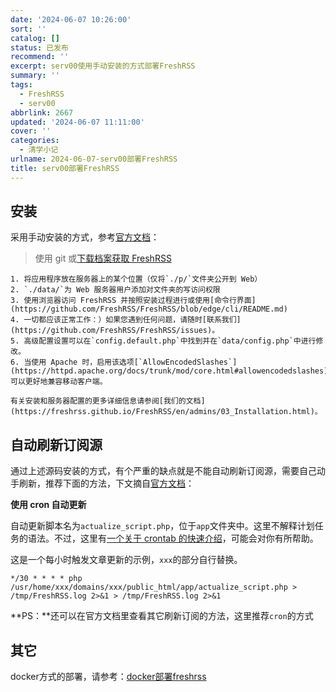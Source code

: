 ```yaml
---
date: '2024-06-07 10:26:00'
sort: ''
catalog: []
status: 已发布
recommend: ''
excerpt: serv00使用手动安装的方式部署FreshRSS
summary: ''
tags:
  - FreshRSS
  - serv00
abbrlink: 2667
updated: '2024-06-07 11:11:00'
cover: ''
categories:
  - 清学小记
urlname: 2024-06-07-serv00部署FreshRSS
title: serv00部署FreshRSS
---
```


## 安装


采用手动安装的方式，参考[官方文档](https://github.com/FreshRSS/FreshRSS?tab=readme-ov-file#manual-install)：


> 使用 git 或[下载档案获取 FreshRSS](https://github.com/FreshRSS/FreshRSS/archive/latest.zip)

	1. 将应用程序放在服务器上的某个位置（仅将`./p/`文件夹公开到 Web）
	2. `./data/`为 Web 服务器用户添加对文件夹的写访问权限
	3. 使用浏览器访问 FreshRSS 并按照安装过程进行或使用[命令行界面](https://github.com/FreshRSS/FreshRSS/blob/edge/cli/README.md)
	4. 一切都应该正常工作：）如果您遇到任何问题，请随时[联系我们](https://github.com/FreshRSS/FreshRSS/issues)。
	5. 高级配置设置可以在`config.default.php`中找到并在`data/config.php`中进行修改。
	6. 当使用 Apache 时，启用该选项[`AllowEncodedSlashes`](https://httpd.apache.org/docs/trunk/mod/core.html#allowencodedslashes)可以更好地兼容移动客户端。

	有关安装和服务器配置的更多详细信息请参阅[我们的文档](https://freshrss.github.io/FreshRSS/en/admins/03_Installation.html)。


## 自动刷新订阅源


通过上述源码安装的方式，有个严重的缺点就是不能自动刷新订阅源，需要自己动手刷新，推荐下面的方法，下文摘自[官方文档](https://freshrss.github.io/FreshRSS/en/users/09_refreshing_feeds.html#automatic-update-with-cron)：


**使用 cron 自动更新**


自动更新脚本名为`actualize_script.php`，位于`app`文件夹中。这里不解释计划任务的语法。不过，这里有[一个关于 crontab 的快速介绍](http://www.adminschoice.com/crontab-quick-reference/)，可能会对你有所帮助。


这是一个每小时触发文章更新的示例，`xxx`的部分自行替换。


```text
*/30 * * * * php /usr/home/xxx/domains/xxx/public_html/app/actualize_script.php > /tmp/FreshRSS.log 2>&1 > /tmp/FreshRSS.log 2>&1
```


**PS：**还可以在官方文档里查看其它刷新订阅的方法，这里推荐`cron`的方式


## 其它


docker方式的部署，请参考：[docker部署freshrss](https://www.bmqy.net/2648.html)

